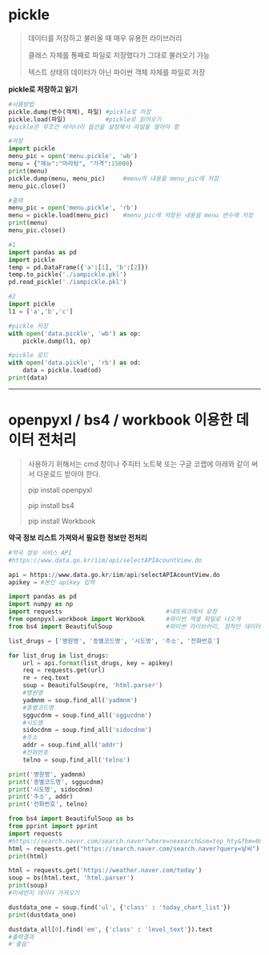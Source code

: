 # pickle

> 데이터를 저장하고 불러올 때 매우 유용한 라이브러리
>
> 클래스 자체를 통째로 파일로 저장했다가 그대로 불러오기 가능
>
> 텍스트 상태의 데이터가 아닌 파이썬 객체 자체를 파일로 저장



**pickle로 저장하고 읽기**

````python
#사용방법
pickle.dump(변수(객체), 파일)	#pickle로 저장
pickle.load(파일)			  #pickle로 읽어오기 
#pickle은 무조건 바이너리 옵션을 설정해서 파일을 열어야 함

#저장
import pickle
menu_pic = open('menu.pickle', 'wb')  
menu = {"메뉴":"마라탕", "가격":15000}
print(menu)
pickle.dump(menu, menu_pic) 	#menu의 내용을 menu_pic에 저장
menu_pic.close()

#출력
menu_pic = open('menu.pickle', 'rb')
menu = pickle.load(menu_pic)	#menu_pic에 저장된 내용을 menu 변수에 저장
print(menu)
menu_pic.close()

#1
import pandas as pd
import pickle
temp = pd.DataFrame({'a':[1], 'b':[2]})
temp.to_pickle('./iampickle.pkl')
pd.read_pickle('./iampickle.pkl')

#2
import pickle
l1 = ['a','b','c']

#pickle 저장
with open('data.pickle', 'wb') as op:
	pickle.dump(l1, op)

#pickle 로드
with open('data.pickle', 'rb') as od:
	data = pickle.load(od)
print(data)
````



---

# openpyxl / bs4 / workbook 이용한 데이터 전처리

> 사용하기 위해서는 cmd 창이나 주피터 노트북 또는 구글 코랩에 아래와 같이 써서 다운로드 받아야 한다.
>
> pip install openpyxl
>
> pip install bs4
>
> pip install Workbook



**약국 정보 리스트 가져와서 필요한 정보만 전처리**

```python
#약국 정보 서비스 API
#https://www.data.go.kr/iim/api/selectAPIAcountView.do

api = https://www.data.go.kr/iim/api/selectAPIAcountView.do
apikey = #본인 apikey 입력

import pandas as pd
import numpy as np
import requests								#네트워크에서 요청
from openpyxl.workbook import Workbook		#파이썬 엑셀 파일로 나오게
from bs4 import BeautifulSoup				#파이썬 라이브러리, 정적인 데이터 때 사용

list_drugs = ['병원명', '종별코드명', '시도명', '주소', '전화번호']

for list_drug in list_drugs:
	url = api.format(list_drugs, key = apikey)
	req = requests.get(url)
	re = req.text
	soup = BeautifulSoup(re, 'html.parser')
	#병원명
	yadmnm = soup.find_all('yadmnm')
	#종별코드명
	sggucdnm = soup.find_all('sggucdnm')
	#시도명
	sidocdnm = soup.find_all('sidocdnm')
	#주소
	addr = soup.find_all('addr')
	#전화번호
	telno = soup.find_all('telno')

print('병원명', yadmnm)
print('종별코드명', sggucdnm)
print('시도명', sidocdnm)
print('주소', addr)
print('전화번호', telno)
```

```python
from bs4 import BeautifulSoup as bs
from pprint import pprint
import requests
#https://search.naver.com/search.naver?where=nexearch&sm=top_hty&fbm=0&ie=utf8&query=%EB%82%A0%EC%94%A8
html = requests.get("https://search.naver.com/search.naver?query=날씨")
print(html)

html = requests.get('https://weather.naver.com/today')
soup = bs(html.text, 'html.parser')
print(soup)
#미세먼지 데이터 가져오기

dustdata_one = soup.find('ul', {'class' : 'today_chart_list'})
print(dustdata_one)

dustdata_all[0].find('em', {'class' : 'level_text'}).text
#출력결과
#'좋음'
```

